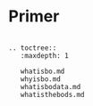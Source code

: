 Primer
======


```eval_rst

.. toctree::
   :maxdepth: 1

   whatisbo.md
   whyisbo.md
   whatisbodata.md
   whatisthebods.md
   

```

